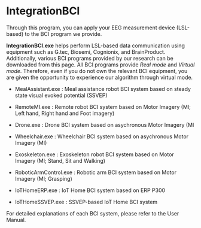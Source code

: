 # IntegrationBCI

Through this program, you can apply your EEG measurement device (LSL-based) to the BCI program we provide.

**IntegrationBCI.exe** helps perform LSL-based data communication using equipment such as G.tec, Biosemi, Cognionix, and BrainProduct. 
Additionally, various BCI programs provided by our research can be downloaded from this page. 
All BCI programs provide _Real mode_ and _Virtual mode_. 
Therefore, even if you do not own the relevant BCI equipment, you are given the opportunity to experience our algorithm through virtual mode.

- MealAssistant.exe
 : Meal assistance robot BCI system based on steady state visual evoked potential (SSVEP)

- RemoteMI.exe
 : Remote robot BCI system based on Motor Imagery (MI; Left hand, Right hand and Foot imagery)
    
- Drone.exe
 : Drone BCI system based on asychronous Motor Imagery (MI
    
- Wheelchair.exe
: Wheelchair BCI system based on asychronous Motor Imagery (MI)
    
- Exoskeleton.exe
: Exoskeleton robot BCI system based on Motor Imagery (MI; Stand, Sit and Walking)
    
- RoboticArmControl.exe
: Robotic arm BCI system based on Motor Imagery (MI; Grasping)

- IoTHomeERP.exe
: IoT Home BCI system based on ERP P300

- IoTHomeSSVEP.exe
  : SSVEP-based IoT Home BCI system

For detailed explanations of each BCI system, please refer to the User Manual.
